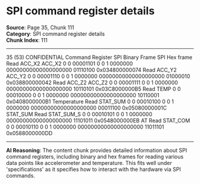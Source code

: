 # SPI command register details

**Source**: Page 35, Chunk 111  
**Category**: SPI command register details  
**Chunk Index**: 111

---

35 (53)
CONFIDENTIAL
Command Register SPI Binary Frame SPI Hex frame
Read ACC_X2 ACC_X2 0 0 00001101 0 0 1 0000000 00000000000000000000 01110100 0x034800000074
Read ACC_Y2 ACC_Y2 0 0 00001110 0 0 1 0000000 00000000000000000000 01000010 0x038800000042
Read ACC_Z2 ACC_Z2 0 0 00001111 0 0 1 0000000 00000000000000000000 10110101 0x03C8000000B5
Read TEMP 0 0 00010000 0 0 1 0000000 00000000000000000000 10110001 0x0408000000B1
Temperature
Read STAT_SUM 0 0 00010100 0 0 1 0000000 00000000000000000000 00011100 0x05080000001C
STAT_SUM
Read STAT_SUM_S 0 0 00010101 0 0 1 0000000 00000000000000000000 11101011 0x0548000000EB
AT
Read STAT_COM 0 0 00010110 0 0 1 0000000 00000000000000000000 11011101 0x0588000000DD

---

**AI Reasoning**: The content chunk provides detailed information about SPI command registers, including binary and hex frames for reading various data points like accelerometer and temperature. This fits well under 'specifications' as it specifies how to interact with the hardware via SPI commands.
